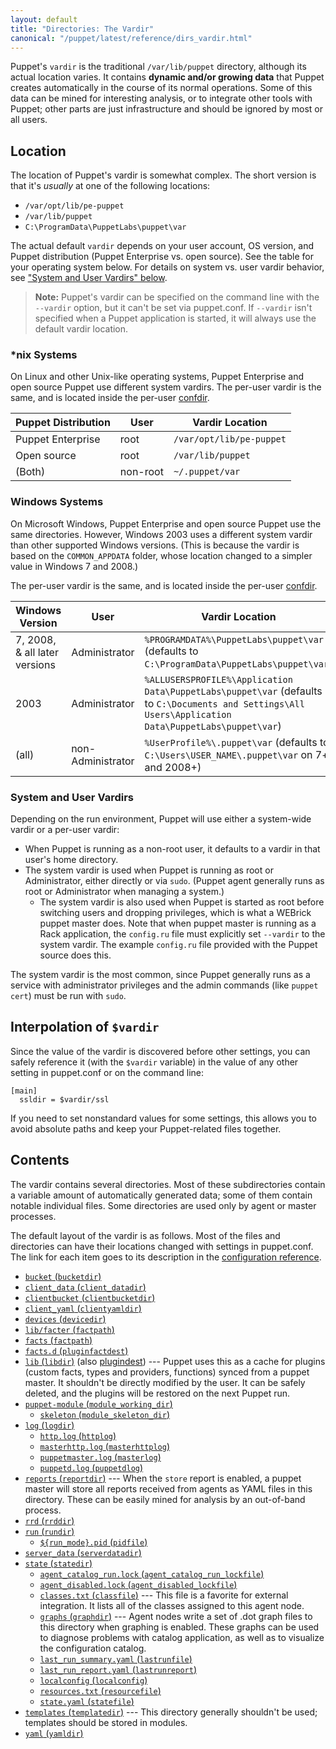 ```yaml
---
layout: default
title: "Directories: The Vardir"
canonical: "/puppet/latest/reference/dirs_vardir.html"
---
```


[confdir]: ./dirs_confdir.html
[config_ref]: /references/3.6.latest/configuration.html

Puppet's `vardir` is the traditional `/var/lib/puppet` directory, although its actual location varies. It contains **dynamic and/or growing data** that Puppet creates automatically in the course of its normal operations. Some of this data can be mined for interesting analysis, or to integrate other tools with Puppet; other parts are just infrastructure and should be ignored by most or all users.

## Location

The location of Puppet's vardir is somewhat complex. The short version is that it's _usually_ at one of the following locations:

* `/var/opt/lib/pe-puppet`
* `/var/lib/puppet`
* `C:\ProgramData\PuppetLabs\puppet\var`

The actual default `vardir` depends on your user account, OS version, and Puppet distribution (Puppet Enterprise vs. open source). See the table for your operating system below. For details on system vs. user vardir behavior, see ["System and User Vardirs" below](#system-and-user-vardirs).

> **Note:** Puppet's vardir can be specified on the command line with the `--vardir` option, but it can't be set via puppet.conf. If `--vardir` isn't specified when a Puppet application is started, it will always use the default vardir location.

### \*nix Systems

On Linux and other Unix-like operating systems, Puppet Enterprise and open source Puppet use different system vardirs. The per-user vardir is the same, and is located inside the per-user [confdir][].

Puppet Distribution | User     | Vardir Location
--------------------|----------|-------------------------
Puppet Enterprise   | root     | `/var/opt/lib/pe-puppet`
Open source         | root     | `/var/lib/puppet`
(Both)              | non-root | `~/.puppet/var`

### Windows Systems

On Microsoft Windows, Puppet Enterprise and open source Puppet use the same directories. However, Windows 2003 uses a different system vardir than other supported Windows versions. (This is because the vardir is based on the `COMMON_APPDATA` folder, whose location changed to a simpler value in Windows 7 and 2008.)

The per-user vardir is the same, and is located inside the per-user [confdir][].

Windows Version               | User              | Vardir Location
------------------------------|-------------------|-----------------
7, 2008, & all later versions | Administrator     | `%PROGRAMDATA%\PuppetLabs\puppet\var` (defaults to `C:\ProgramData\PuppetLabs\puppet\var`)
2003                          | Administrator     | `%ALLUSERSPROFILE%\Application Data\PuppetLabs\puppet\var` (defaults to `C:\Documents and Settings\All Users\Application Data\PuppetLabs\puppet\var`)
(all)                         | non-Administrator | `%UserProfile%\.puppet\var` (defaults to `C:\Users\USER_NAME\.puppet\var` on 7+ and 2008+)

### System and User Vardirs

Depending on the run environment, Puppet will use either a system-wide vardir or a per-user vardir:

* When Puppet is running as a non-root user, it defaults to a vardir in that user's home directory.
* The system vardir is used when Puppet is running as root or Administrator, either directly or via `sudo`. (Puppet agent generally runs as root or Administrator when managing a system.)
    * The system vardir is also used when Puppet is started as root before switching users and dropping privileges, which is what a WEBrick puppet master does. Note that when puppet master is running as a Rack application, the `config.ru` file must explicitly set `--vardir` to the system vardir. The example `config.ru` file provided with the Puppet source does this.

The system vardir is the most common, since Puppet generally runs as a service with administrator privileges and the admin commands (like `puppet cert`) must be run with `sudo`.

## Interpolation of `$vardir`

Since the value of the vardir is discovered before other settings, you can safely reference it (with the `$vardir` variable) in the value of any other setting in puppet.conf or on the command line:

    [main]
      ssldir = $vardir/ssl

If you need to set nonstandard values for some settings, this allows you to avoid absolute paths and keep your Puppet-related files together.


## Contents

The vardir contains several directories. Most of these subdirectories contain a variable amount of automatically generated data; some of them contain notable individual files. Some directories are used only by agent or master processes.

The default layout of the vardir is as follows. Most of the files and directories can have their locations changed with settings in puppet.conf. The link for each item goes to its description in the [configuration reference][config_ref].

* [`bucket` (`bucketdir`)][bucketdir]
* [`client_data` (`client_datadir`)][client_datadir]
* [`clientbucket` (`clientbucketdir`)][clientbucketdir]
* [`client_yaml` (`clientyamldir`)][clientyamldir]
* [`devices` (`devicedir`)][devicedir]
* [`lib/facter` (`factpath`)][factpath]
* [`facts` (`factpath`)][factpath]
* [`facts.d` (`pluginfactdest`)][pluginfactdest]
* [`lib` (`libdir`)][libdir] (also [plugindest][]) --- Puppet uses this as a cache for plugins (custom facts, types and providers, functions) synced from a puppet master. It shouldn't be directly modified by the user. It can be safely deleted, and the plugins will be restored on the next Puppet run.
* [`puppet-module` (`module_working_dir`)][module_working_dir]
    * [`skeleton` (`module_skeleton_dir`)][module_skeleton_dir]
* [`log` (`logdir`)][logdir]
    * [`http.log` (`httplog`)][httplog]
    * [`masterhttp.log` (`masterhttplog`)][masterhttplog]
    * [`puppetmaster.log` (`masterlog`)][masterlog]
    * [`puppetd.log` (`puppetdlog`)][puppetdlog]
* [`reports` (`reportdir`)][reportdir] --- When the `store` report is enabled, a puppet master will store all reports received from agents as YAML files in this directory. These can be easily mined for analysis by an out-of-band process.
* [`rrd` (`rrddir`)][rrddir]
* [`run` (`rundir`)][rundir]
    * [`${run_mode}.pid` (`pidfile`)][pidfile]
* [`server_data` (`serverdatadir`)][serverdatadir]
* [`state` (`statedir`)][statedir]
    * [`agent_catalog_run.lock` (`agent_catalog_run_lockfile`)][agent_catalog_run_lockfile]
    * [`agent_disabled.lock` (`agent_disabled_lockfile`)][agent_disabled_lockfile]
    * [`classes.txt` (`classfile`)][classfile] --- This file is a favorite for external integration. It lists all of the classes assigned to this agent node.
    * [`graphs` (`graphdir`)][graphdir] --- Agent nodes write a set of .dot graph files to this directory when graphing is enabled. These graphs can be used to diagnose problems with catalog application, as well as to visualize the configuration catalog.
    * [`last_run_summary.yaml` (`lastrunfile`)][lastrunfile]
    * [`last_run_report.yaml` (`lastrunreport`)][lastrunreport]
    * [`localconfig` (`localconfig`)][localconfig]
    * [`resources.txt` (`resourcefile`)][resourcefile]
    * [`state.yaml` (`statefile`)][statefile]
* [`templates` (`templatedir`)][templatedir] --- This directory generally shouldn't be used; templates should be stored in modules.
* [`yaml` (`yamldir`)][yamldir]

[bucketdir]: /references/3.6.latest/configuration.html#bucketdir
[client_datadir]: /references/3.6.latest/configuration.html#clientdatadir
[clientbucketdir]: /references/3.6.latest/configuration.html#clientbucketdir
[clientyamldir]: /references/3.6.latest/configuration.html#clientyamldir
[devicedir]: /references/3.6.latest/configuration.html#devicedir
[factpath]: /references/3.6.latest/configuration.html#factpath
[pluginfactdest]: /references/3.6.latest/configuration.html#pluginfactdest
[libdir]: /references/3.6.latest/configuration.html#libdir
[plugindest]: /references/3.6.latest/configuration.html#plugindest
[module_working_dir]: /references/3.6.latest/configuration.html#moduleworkingdir
[module_skeleton_dir]: /references/3.6.latest/configuration.html#moduleskeletondir
[logdir]: /references/3.6.latest/configuration.html#logdir
[httplog]: /references/3.6.latest/configuration.html#httplog
[masterhttplog]: /references/3.6.latest/configuration.html#masterhttplog
[masterlog]: /references/3.6.latest/configuration.html#masterlog
[puppetdlog]: /references/3.6.latest/configuration.html#puppetdlog
[reportdir]: /references/3.6.latest/configuration.html#reportdir
[rrddir]: /references/3.6.latest/configuration.html#rrddir
[rundir]: /references/3.6.latest/configuration.html#rundir
[pidfile]: /references/3.6.latest/configuration.html#pidfile
[serverdatadir]: /references/3.6.latest/configuration.html#serverdatadir
[statedir]: /references/3.6.latest/configuration.html#statedir
[agent_catalog_run_lockfile]: /references/3.6.latest/configuration.html#agentcatalogrunlockfile
[agent_disabled_lockfile]: /references/3.6.latest/configuration.html#agentdisabledlockfile
[classfile]: /references/3.6.latest/configuration.html#classfile
[graphdir]: /references/3.6.latest/configuration.html#graphdir
[lastrunfile]: /references/3.6.latest/configuration.html#lastrunfile
[lastrunreport]: /references/3.6.latest/configuration.html#lastrunreport
[localconfig]: /references/3.6.latest/configuration.html#localconfig
[resourcefile]: /references/3.6.latest/configuration.html#resourcefile
[statefile]: /references/3.6.latest/configuration.html#statefile
[templatedir]: /references/3.6.latest/configuration.html#templatedir
[yamldir]: /references/3.6.latest/configuration.html#yamldir
